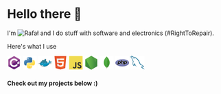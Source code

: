 # Hello there 👋
I'm ![**Rafał**]() and I do stuff with software and electronics (#RightToRepair).

Here's what I use
<div>
  <img src="https://raw.githubusercontent.com/devicons/devicon/master/icons/csharp/csharp-original.svg" height=32px>
  <img src="https://raw.githubusercontent.com/devicons/devicon/master/icons/python/python-original.svg" height=32px>
  <img src="https://raw.githubusercontent.com/devicons/devicon/master/icons/docker/docker-original.svg" height=32px>
  <img src="https://raw.githubusercontent.com/devicons/devicon/master/icons/html5/html5-original.svg" height=32px>
  <img src="https://raw.githubusercontent.com/devicons/devicon/master/icons/javascript/javascript-original.svg" height=32px>
  <img src="https://raw.githubusercontent.com/devicons/devicon/master/icons/nodejs/nodejs-original.svg" height=32px>
  <img src="https://raw.githubusercontent.com/devicons/devicon/master/icons/mongodb/mongodb-original.svg" height=32px>
  <img src="https://raw.githubusercontent.com/devicons/devicon/master/icons/php/php-original.svg" height=32px>
  <img src="https://raw.githubusercontent.com/devicons/devicon/master/icons/mysql/mysql-original.svg" height=32px>
</div>

#### Check out my projects below :)
